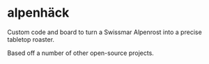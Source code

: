 # alpenhäck

Custom code and board to turn a Swissmar Alpenrost into a precise tabletop roaster. 

Based off a number of other open-source projects.



